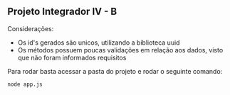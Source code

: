## Projeto Integrador IV - B

Considerações:
- Os id's gerados são unicos, utilizando a biblioteca uuid
- Os métodos possuem poucas validações em relação aos dados, visto que não foram informados requisitos

Para rodar basta acessar a pasta do projeto e rodar o seguinte comando:

``` bash
node app.js
```
